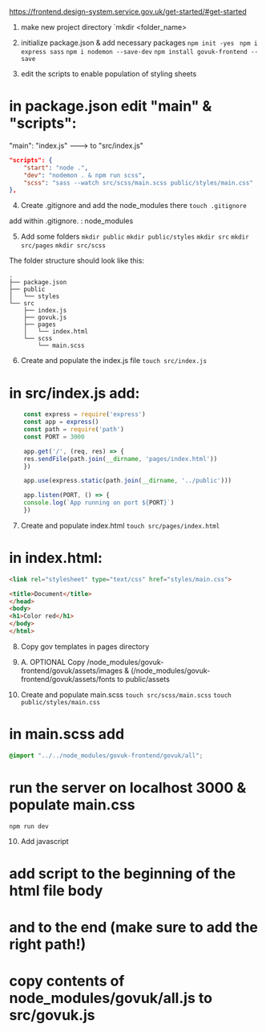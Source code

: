 https://frontend.design-system.service.gov.uk/get-started/#get-started 

1. make new project directory
`mkdir <folder_name>

2. initialize package.json & add necessary packages
`npm init -yes `
`npm i express sass` 
`npm i nodemon --save-dev`
`npm install govuk-frontend --save`

3. edit the scripts to enable population of styling sheets

# in package.json edit "main" & "scripts":

"main": "index.js" ---> to "src/index.js"
```json
"scripts": {
    "start": "node .",
    "dev": "nodemon . & npm run scss", 
    "scss": "sass --watch src/scss/main.scss public/styles/main.css" 
},
```

4. Create .gitignore and add the node_modules there
`touch .gitignore` 

add within .gitignore. :
node_modules 

5. Add some folders
`mkdir public`
`mkdir public/styles`
`mkdir src` 
`mkdir src/pages`
`mkdir src/scss` 

The folder structure should look like this:

```
.
├── package.json
├── public
│   └── styles
└── src
    ├── index.js
    ├── govuk.js
    ├── pages
    │   └── index.html
    └── scss
        └── main.scss

```


6. Create and populate the index.js file
`touch src/index.js`

# in src/index.js add: 
```javascript
    const express = require('express')
    const app = express()
    const path = require('path')
    const PORT = 3000

    app.get('/', (req, res) => {
    res.sendFile(path.join(__dirname, 'pages/index.html'))
    })

    app.use(express.static(path.join(__dirname, '../public')))

    app.listen(PORT, () => {
    console.log(`App running on port ${PORT}`)
    })
```

7. Create and populate index.html
`touch src/pages/index.html`

# in index.html:

```html
<link rel="stylesheet" type="text/css" href="styles/main.css">

<title>Document</title>
</head>
<body>
<h1>Color red</h1>
</body>
</html>
```

8. Copy gov templates in pages directory

8. A. OPTIONAL Copy  /node_modules/govuk-frontend/govuk/assets/images &  (/node_modules/govuk-frontend/govuk/assets/fonts to public/assets

9. Create and populate main.scss
`touch src/scss/main.scss`
`touch public/styles/main.css`

# in main.scss add 
```css
@import "../../node_modules/govuk-frontend/govuk/all";
```

# run the server on localhost 3000 & populate main.css
`npm run dev`

10. Add javascript

# add script to the beginning of the html file body
<script>document.body.className = ((document.body.className) ? document.body.className + ' js-enabled' : 'js-enabled');</script>

# and to the end (make sure to add the right path!)
<script src="src/govuk.js"></script>
<script>window.GOVUKFrontend.initAll()</script>

# copy contents of node_modules/govuk/all.js to src/govuk.js